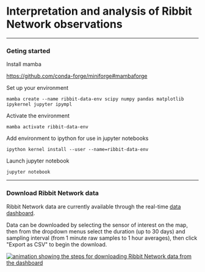 # Interpretation and analysis of Ribbit Network observations
---

### Geting started

Install mamba

https://github.com/conda-forge/miniforge#mambaforge

Set up your environment

```mamba create --name ribbit-data-env scipy numpy pandas matplotlib ipykernel jupyter ipympl```

Activate the environment

```mamba activate ribbit-data-env```

Add environment to ipython for use in jupyter notebooks

```ipython kernel install --user --name=ribbit-data-env```

Launch jupyter notebook

```jupyter notebook```

---

### Download Ribbit Network data

Ribbit Network data are currently available through the real-time [data dashboard](https://dashboard.ribbitnetwork.org/).

Data can be downloaded by selecting the sensor of interest on the map, then from the dropdown menus select the duration (up to 30 days) and sampling interval (from 1 minute raw samples to 1 hour averages), then click "Export as CSV" to begin the download.

[![animation showing the steps for downloading Ribbit Network data from the dashboard](images/download.gif)](https://dashboard.ribbitnetwork.org/)




